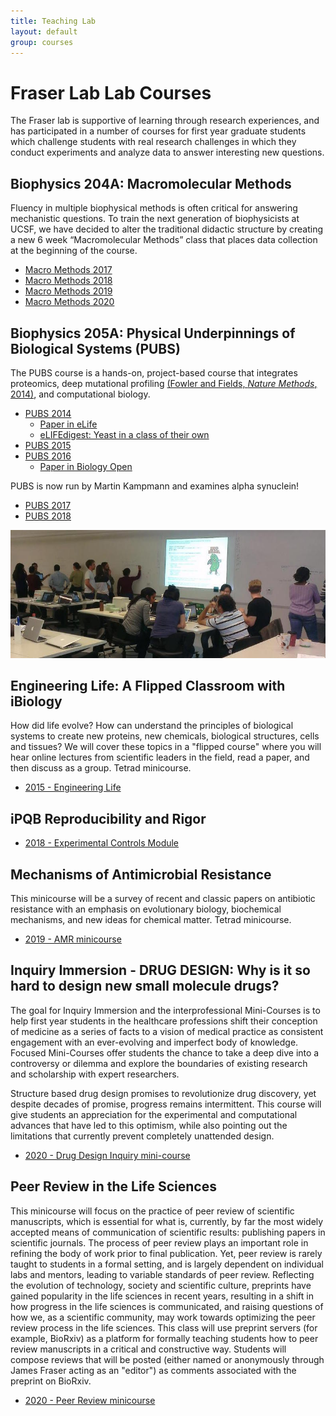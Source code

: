 ```yaml
---
title: Teaching Lab
layout: default
group: courses
---
```


# Fraser Lab Lab Courses

The Fraser lab is supportive of learning through research experiences, and has participated in a number of courses for first year graduate students which challenge students with real research challenges in which they conduct experiments and analyze data to answer interesting new questions.

## Biophysics 204A: Macromolecular Methods


Fluency in multiple biophysical methods is often critical for answering mechanistic questions. To train the next generation of biophysicists at UCSF, we have decided to alter the traditional didactic structure by creating a new 6 week “Macromolecular Methods” class that places data collection at the beginning of the course.

- [Macro Methods 2017](/methods_2017)
- [Macro Methods 2018](/methods_2018)
- [Macro Methods 2019](/methods_2019)
- [Macro Methods 2020](/methods)

## Biophysics 205A: Physical Underpinnings of Biological Systems (PUBS)

The PUBS course is a hands-on, project-based course that integrates proteomics, deep mutational profiling [(Fowler and Fields, _Nature Methods_, 2014)](http://www.ncbi.nlm.nih.gov/pubmed/25075907), and computational biology.

- [PUBS 2014](/pubs_2014/)
  - [Paper in eLife](https://elifesciences.org/content/5/e15802)
  - [eLIFEdigest: Yeast in a class of their own](https://medium.com/lifes-building-blocks/yeast-in-a-class-of-their-own-4dabb27653eb#.tcf71ly8z)
- [PUBS 2015](/pubs_2015/)
- [PUBS 2016](http://kampmannlab.ucsf.edu/pubs-2016)
  - [Paper in Biology Open](http://bio.biologists.org/content/7/7/bio036103.long)

PUBS is now run by Martin Kampmann and examines alpha synuclein!
- [PUBS 2017](https://kampmannlab.ucsf.edu/pubs-2017)
- [PUBS 2018](https://kampmannlab.ucsf.edu/pubs-2018)

<img class="img-fluid mx-auto d-block" src="/static/img/pub/pubs_2015.jpg" alt="PUBS Students in the teaching lab">

##  Engineering Life:  A Flipped Classroom with iBiology

How did life evolve?  How can understand the principles of biological systems to create new proteins, new chemicals, biological structures, cells and tissues?  We will cover these topics in a "flipped course" where you will hear online lectures from scientific leaders in the field, read a paper, and then discuss as a group.  Tetrad minicourse.

- [2015 - Engineering Life](/flipped)

## iPQB Reproducibility and Rigor

- [2018 - Experimental Controls Module](/rigor)

##  Mechanisms of Antimicrobial Resistance

This minicourse will be a survey of recent and classic papers on antibiotic resistance with an emphasis on evolutionary biology, biochemical mechanisms, and new ideas for chemical matter.  Tetrad minicourse.

- [2019 - AMR minicourse](/amrmini)

## Inquiry Immersion -  DRUG DESIGN: Why is it so hard to design new small molecule drugs?

The goal for Inquiry Immersion and the interprofessional Mini-Courses is to help first year students in the healthcare professions shift their conception of medicine as a series of facts to a vision of medical practice as consistent engagement with an ever-evolving and imperfect body of knowledge.  Focused Mini-Courses offer students the chance to take a deep dive into a controversy or dilemma and explore the boundaries of existing research and scholarship with expert researchers.

Structure based drug design promises to revolutionize drug discovery, yet despite decades of promise, progress remains intermittent. This course will give students an appreciation for the experimental and computational advances that have led to this optimism, while also pointing out the limitations that currently prevent completely unattended design.

- [2020 - Drug Design Inquiry mini-course](/inquiry)

##  Peer Review in the Life Sciences

This minicourse will focus on the practice of peer review of scientific manuscripts, which is essential for what is, currently, by far the most widely accepted means of communication of scientific results: publishing papers in scientific journals. The process of peer review plays an important role in refining the body of work prior to final publication. Yet, peer review is rarely taught to students in a formal setting, and is largely dependent on individual labs and mentors, leading to variable standards of peer review. Reflecting the evolution of technology, society and scientific culture, preprints have gained popularity in the life sciences in recent years, resulting in a shift in how progress in the life sciences is communicated, and raising questions of how we, as a scientific community, may work towards optimizing the peer review process in the life sciences. This class will use preprint servers (for example, BioRxiv) as a platform for formally teaching students how to peer review manuscripts in a critical and constructive way. Students will compose reviews that will be posted (either named or anonymously through James Fraser acting as an "editor") as comments associated with the preprint on BioRxiv.

- [2020 - Peer Review minicourse](/peer_review)
